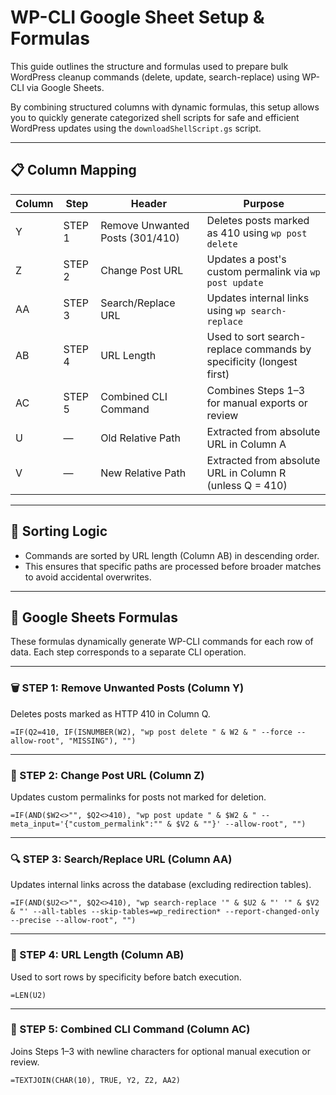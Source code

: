 # WP-CLI Google Sheet Setup & Formulas

This guide outlines the structure and formulas used to prepare bulk WordPress cleanup commands (delete, update, search-replace) using WP-CLI via Google Sheets.

By combining structured columns with dynamic formulas, this setup allows you to quickly generate categorized shell scripts for safe and efficient WordPress updates using the `downloadShellScript.gs` script.

---

## 📋 Column Mapping

| Column | Step    | Header                                | Purpose                                                                 |
|--------|---------|----------------------------------------|-------------------------------------------------------------------------|
| Y      | STEP 1  | Remove Unwanted Posts (301/410)        | Deletes posts marked as 410 using `wp post delete`                      |
| Z      | STEP 2  | Change Post URL                        | Updates a post's custom permalink via `wp post update`                 |
| AA     | STEP 3  | Search/Replace URL                     | Updates internal links using `wp search-replace`                       |
| AB     | STEP 4  | URL Length                             | Used to sort search-replace commands by specificity (longest first)     |
| AC     | STEP 5  | Combined CLI Command                   | Combines Steps 1–3 for manual exports or review                        |
| U      | —       | Old Relative Path                      | Extracted from absolute URL in Column A                                |
| V      | —       | New Relative Path                      | Extracted from absolute URL in Column R (unless Q = 410)               |

---

## 🔢 Sorting Logic

- Commands are sorted by URL length (Column AB) in descending order.
- This ensures that specific paths are processed before broader matches to avoid accidental overwrites.

---

## 🧮 Google Sheets Formulas

These formulas dynamically generate WP-CLI commands for each row of data. Each step corresponds to a separate CLI operation.

---

### 🗑 STEP 1: Remove Unwanted Posts (Column Y)
Deletes posts marked as HTTP 410 in Column Q.

```excel
=IF(Q2=410, IF(ISNUMBER(W2), "wp post delete " & W2 & " --force --allow-root", "MISSING"), "")
```

---

### 🔄 STEP 2: Change Post URL (Column Z)
Updates custom permalinks for posts not marked for deletion.

```excel
=IF(AND($W2<>"", $Q2<>410), "wp post update " & $W2 & " --meta_input='{"custom_permalink":"" & $V2 & ""}' --allow-root", "")
```

---

### 🔍 STEP 3: Search/Replace URL (Column AA)
Updates internal links across the database (excluding redirection tables).

```excel
=IF(AND($U2<>"", $Q2<>410), "wp search-replace '" & $U2 & "' '" & $V2 & "' --all-tables --skip-tables=wp_redirection* --report-changed-only --precise --allow-root", "")
```

---

### 📏 STEP 4: URL Length (Column AB)
Used to sort rows by specificity before batch execution.

```excel
=LEN(U2)
```

---

### 🧩 STEP 5: Combined CLI Command (Column AC)
Joins Steps 1–3 with newline characters for optional manual execution or review.

```excel
=TEXTJOIN(CHAR(10), TRUE, Y2, Z2, AA2)
```
